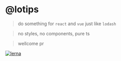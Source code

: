 # @lotips
> do something for `react` and `vue` just like `lodash`

> no styles, no components, pure ts

> wellcome pr

[![lerna](https://img.shields.io/badge/maintained%20with-lerna-cc00ff.svg)](https://lerna.js.org/)